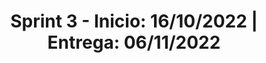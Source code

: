 <div align="center">
  <h1>Sprint 3 - Inicio: 16/10/2022 | Entrega: 06/11/2022</h1>
</div>

<br id="topo"> 
